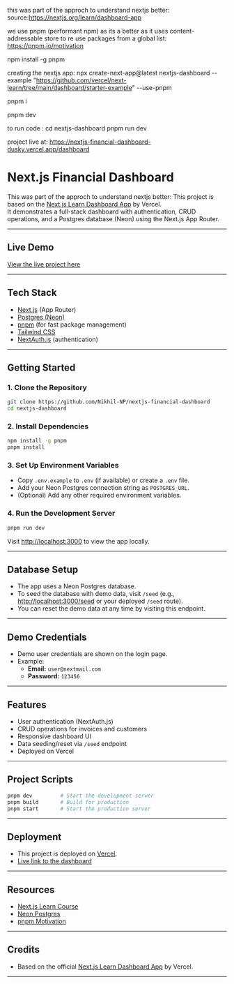 this was part of the approch to understand nextjs better:
source:https://nextjs.org/learn/dashboard-app

we use pnpm (performant npm) as its a better as it uses content-addressable store to re use packages from a global list: https://pnpm.io/motivation

npm install -g pnpm

creating the nextjs app:
npx create-next-app@latest nextjs-dashboard --example "https://github.com/vercel/next-learn/tree/main/dashboard/starter-example" --use-pnpm


pnpm i  

pnpm dev



to run code :
    cd nextjs-dashboard
    pnpm run dev 

project live at: https://nextjs-financial-dashboard-dusky.vercel.app/dashboard



# Next.js Financial Dashboard

This was part of the approch to understand nextjs better:
This project is based on the [Next.js Learn Dashboard App](https://nextjs.org/learn/dashboard-app)  by Vercel.  
It demonstrates a full-stack dashboard with authentication, CRUD operations, and a Postgres database (Neon) using the Next.js App Router.

---

##  Live Demo

[View the live project here](https://nextjs-financial-dashboard-dusky.vercel.app/dashboard)

---

##  Tech Stack

- [Next.js](https://nextjs.org/) (App Router)
- [Postgres (Neon)](https://neon.tech/)
- [pnpm](https://pnpm.io/) (for fast package management)
- [Tailwind CSS](https://tailwindcss.com/)
- [NextAuth.js](https://next-auth.js.org/) (authentication)

---

##  Getting Started

### 1. **Clone the Repository**

```bash
git clone https://github.com/Nikhil-NP/nextjs-financial-dashboard
cd nextjs-dashboard
```

### 2. **Install Dependencies**

```bash
npm install -g pnpm
pnpm install
```

### 3. **Set Up Environment Variables**

- Copy `.env.example` to `.env` (if available) or create a `.env` file.
- Add your Neon Postgres connection string as `POSTGRES_URL`.
- (Optional) Add any other required environment variables.

### 4. **Run the Development Server**

```bash
pnpm run dev
```

Visit [http://localhost:3000](http://localhost:3000) to view the app locally.

---

##  Database Setup

- The app uses a Neon Postgres database.
- To seed the database with demo data, visit `/seed` (e.g., [http://localhost:3000/seed](http://localhost:3000/seed) or your deployed `/seed` route).
- You can reset the demo data at any time by visiting this endpoint.

---

##  Demo Credentials

- Demo user credentials are shown on the login page.
- Example:
  - **Email:** `user@nextmail.com`
  - **Password:** `123456`

---

##  Features

- User authentication (NextAuth.js)
- CRUD operations for invoices and customers
- Responsive dashboard UI
- Data seeding/reset via `/seed` endpoint
- Deployed on Vercel

---

##  Project Scripts

```bash
pnpm dev         # Start the development server
pnpm build       # Build for production
pnpm start       # Start the production server
```

---

##  Deployment

- This project is deployed on [Vercel](https://vercel.com/).
- [Live link to the dashboard](https://nextjs-financial-dashboard-dusky.vercel.app/dashboard)

---

##  Resources

- [Next.js Learn Course](https://nextjs.org/learn/dashboard-app)
- [Neon Postgres](https://neon.tech/)
- [pnpm Motivation](https://pnpm.io/motivation)

---

##  Credits

- Based on the official [Next.js Learn Dashboard App](https://nextjs.org/learn/dashboard-app) by Vercel.

---
